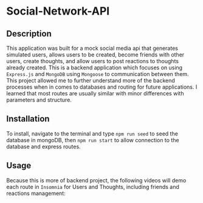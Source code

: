 # Social-Network-API

## Description 
This application was built for a mock social media api that generates simulated users, allows users to be created, become friends with other users, create thoughts, and allow users to post reactions to thoughts already created. This is a backend application which focuses on using `Express.js` and `MongoDB` using `Mongoose` to communication between them. This project allowed me to further understand more of the backend processes when in comes to databases and routing for future applications. I learned that most routes are usually similar with minor differences with parameters and structure. 

## Installation
To install, navigate to the terminal and type `npm run seed` to seed the database in mongoDB, then `npm run start` to allow connection to the database and express routes.

## Usage
Because this is more of backend project, the following videos will demo each route in `Insomnia` for Users and Thoughts, including friends and reactions management: